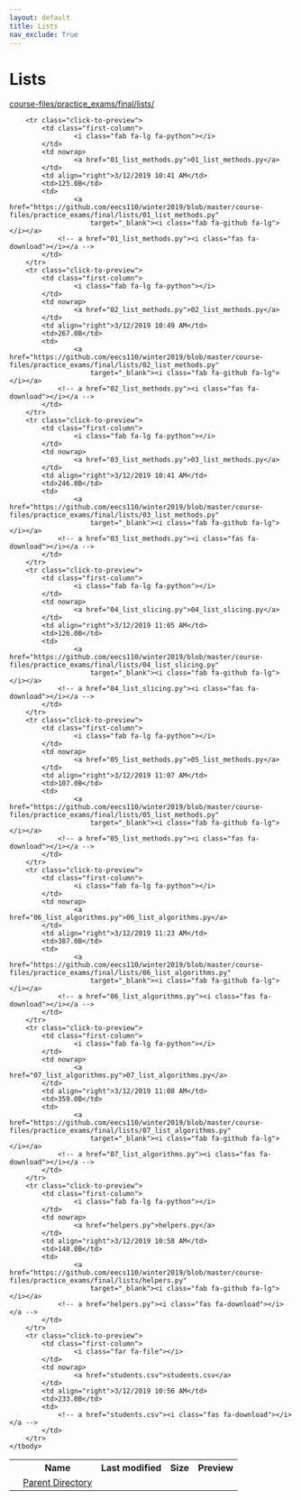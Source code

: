 ```yaml
---
layout: default
title: Lists
nav_exclude: True
---
```


# Lists

[course-files/practice_exams/final/lists/](.)

<table class="tbl-files">
    <tbody>
        <tr>
            <th valign="top"></th>
            <th>Name</th>
            <th>Last modified</th>
            <th>Size</th>
            <th>Preview</th>
        </tr>
        <tr>
            <td valign="top">
                <i class="fa fa-folder-open"></i>
            </td>
            <td><a href="../">Parent Directory</a></td>
            <td>&nbsp;</td>
            <td>&nbsp;</td>
            <td>&nbsp;</td>
        </tr>

        <tr class="click-to-preview">
            <td class="first-column">
                    <i class="fab fa-lg fa-python"></i>
            </td>
            <td nowrap>
                    <a href="01_list_methods.py">01_list_methods.py</a>
            </td>
            <td align="right">3/12/2019 10:41 AM</td>
            <td>125.0B</td>
            <td>
                    <a href="https://github.com/eecs110/winter2019/blob/master/course-files/practice_exams/final/lists/01_list_methods.py" 
                        target="_blank"><i class="fab fa-github fa-lg"></i></a>
                <!-- a href="01_list_methods.py"><i class="fas fa-download"></i></a -->
            </td>
        </tr>
        <tr class="click-to-preview">
            <td class="first-column">
                    <i class="fab fa-lg fa-python"></i>
            </td>
            <td nowrap>
                    <a href="02_list_methods.py">02_list_methods.py</a>
            </td>
            <td align="right">3/12/2019 10:49 AM</td>
            <td>267.0B</td>
            <td>
                    <a href="https://github.com/eecs110/winter2019/blob/master/course-files/practice_exams/final/lists/02_list_methods.py" 
                        target="_blank"><i class="fab fa-github fa-lg"></i></a>
                <!-- a href="02_list_methods.py"><i class="fas fa-download"></i></a -->
            </td>
        </tr>
        <tr class="click-to-preview">
            <td class="first-column">
                    <i class="fab fa-lg fa-python"></i>
            </td>
            <td nowrap>
                    <a href="03_list_methods.py">03_list_methods.py</a>
            </td>
            <td align="right">3/12/2019 10:41 AM</td>
            <td>246.0B</td>
            <td>
                    <a href="https://github.com/eecs110/winter2019/blob/master/course-files/practice_exams/final/lists/03_list_methods.py" 
                        target="_blank"><i class="fab fa-github fa-lg"></i></a>
                <!-- a href="03_list_methods.py"><i class="fas fa-download"></i></a -->
            </td>
        </tr>
        <tr class="click-to-preview">
            <td class="first-column">
                    <i class="fab fa-lg fa-python"></i>
            </td>
            <td nowrap>
                    <a href="04_list_slicing.py">04_list_slicing.py</a>
            </td>
            <td align="right">3/12/2019 11:05 AM</td>
            <td>126.0B</td>
            <td>
                    <a href="https://github.com/eecs110/winter2019/blob/master/course-files/practice_exams/final/lists/04_list_slicing.py" 
                        target="_blank"><i class="fab fa-github fa-lg"></i></a>
                <!-- a href="04_list_slicing.py"><i class="fas fa-download"></i></a -->
            </td>
        </tr>
        <tr class="click-to-preview">
            <td class="first-column">
                    <i class="fab fa-lg fa-python"></i>
            </td>
            <td nowrap>
                    <a href="05_list_methods.py">05_list_methods.py</a>
            </td>
            <td align="right">3/12/2019 11:07 AM</td>
            <td>107.0B</td>
            <td>
                    <a href="https://github.com/eecs110/winter2019/blob/master/course-files/practice_exams/final/lists/05_list_methods.py" 
                        target="_blank"><i class="fab fa-github fa-lg"></i></a>
                <!-- a href="05_list_methods.py"><i class="fas fa-download"></i></a -->
            </td>
        </tr>
        <tr class="click-to-preview">
            <td class="first-column">
                    <i class="fab fa-lg fa-python"></i>
            </td>
            <td nowrap>
                    <a href="06_list_algorithms.py">06_list_algorithms.py</a>
            </td>
            <td align="right">3/12/2019 11:23 AM</td>
            <td>387.0B</td>
            <td>
                    <a href="https://github.com/eecs110/winter2019/blob/master/course-files/practice_exams/final/lists/06_list_algorithms.py" 
                        target="_blank"><i class="fab fa-github fa-lg"></i></a>
                <!-- a href="06_list_algorithms.py"><i class="fas fa-download"></i></a -->
            </td>
        </tr>
        <tr class="click-to-preview">
            <td class="first-column">
                    <i class="fab fa-lg fa-python"></i>
            </td>
            <td nowrap>
                    <a href="07_list_algorithms.py">07_list_algorithms.py</a>
            </td>
            <td align="right">3/12/2019 11:08 AM</td>
            <td>359.0B</td>
            <td>
                    <a href="https://github.com/eecs110/winter2019/blob/master/course-files/practice_exams/final/lists/07_list_algorithms.py" 
                        target="_blank"><i class="fab fa-github fa-lg"></i></a>
                <!-- a href="07_list_algorithms.py"><i class="fas fa-download"></i></a -->
            </td>
        </tr>
        <tr class="click-to-preview">
            <td class="first-column">
                    <i class="fab fa-lg fa-python"></i>
            </td>
            <td nowrap>
                    <a href="helpers.py">helpers.py</a>
            </td>
            <td align="right">3/12/2019 10:58 AM</td>
            <td>140.0B</td>
            <td>
                    <a href="https://github.com/eecs110/winter2019/blob/master/course-files/practice_exams/final/lists/helpers.py" 
                        target="_blank"><i class="fab fa-github fa-lg"></i></a>
                <!-- a href="helpers.py"><i class="fas fa-download"></i></a -->
            </td>
        </tr>
        <tr class="click-to-preview">
            <td class="first-column">
                    <i class="far fa-file"></i>
            </td>
            <td nowrap>
                    <a href="students.csv">students.csv</a>
            </td>
            <td align="right">3/12/2019 10:56 AM</td>
            <td>233.0B</td>
            <td>
                <!-- a href="students.csv"><i class="fas fa-download"></i></a -->
            </td>
        </tr>
    </tbody>
</table>

